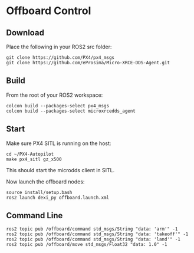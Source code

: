 # Offboard Control

## Download

Place the following in your ROS2 src folder:

```
git clone https://github.com/PX4/px4_msgs
git clone https://github.com/eProsima/Micro-XRCE-DDS-Agent.git
```

## Build

From the root of your ROS2 workspace:

```
colcon build --packages-select px4_msgs
colcon build --packages-select microxrcedds_agent
```

## Start

Make sure PX4 SITL is running on the host:

```
cd ~/PX4-Autopilot
make px4_sitl gz_x500
```

This should start the microdds client in SITL.

Now launch the offboard nodes:

```
source install/setup.bash
ros2 launch dexi_py offboard.launch.xml
```

## Command Line
```
ros2 topic pub /offboard/command std_msgs/String "data: 'arm'" -1
ros2 topic pub /offboard/command std_msgs/String "data: 'takeoff'" -1
ros2 topic pub /offboard/command std_msgs/String "data: 'land'" -1
ros2 topic pub /offboard/move std_msgs/Float32 "data: 1.0" -1
```
